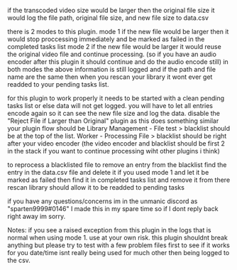 if the transcoded video size would be larger then the original file size it would log the file path, original file size, and new file size to data.csv

there is 2 modes to this plugin. 
    mode 1  if the new file would be larger then it would stop proccessing immediately and be marked as failed in the completed tasks list
    mode 2  if the new file would be larger it would reuse the original video file and continue processing. (so if you have an audio encoder after this plugin
                it   should continue and do the audio encode still)
in both modes the above information is still logged and if the path and file name are the same then when you rescan your library it wont ever get readded to your 
    pending tasks list.

for this plugin to work properly it needs to be started with a clean pending tasks list or else data will not get logged.
    you will have to let all entries encode again so it can see the new file size and log the data.
    disable the "Reject File if Larger than Original" plugin as this does something similar
your plugin flow should be 
    Library Management - File test > blacklist should be at the top of the list. 
    Worker - Processing File > blacklist should be right after your video encoder (the video encoder and blacklist should be first
                                    2 in the stack if you want to continue processing wiht other plugins i think)

to reprocess a blacklisted file
    to remove an entry from the blacklist find the entry in the data.csv file and delete it 
    if you used mode 1 and let it be marked as failed then find it in completed tasks list and remove it from there
    rescan library should allow it to be readded to pending tasks

if you have any questions/concerns im in the unmanic discord as "sparten9999#0146" 
    I made this in my spare time so if I dont reply back right away im sorry.

Notes: 
    if you see a raised exception from this plugin in the logs that is normal when using mode 1. 
    use at your own risk. this plugin shouldnt break anything but please try to test with a few problem files first to see if it works for you
    date/time isnt really being used for much other then being logged to the csv.
    